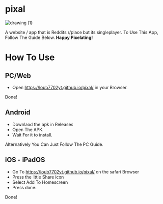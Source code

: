 # pixal
 ![drawing (1)](https://github.com/user-attachments/assets/65408421-6dd6-499f-bb10-2876c1f916b0)

A website / app that is Reddits r/place but its singleplayer. To Use This App, Follow The Guide Below. **Happy Pixelating!**


# How To Use
## PC/Web
- Open https://loub7702yt.github.io/pixal/ in your Browser.

Done!
## Android
- Downlaod the apk in Releases
- Open The APK.
- Wait For it to install.

Alternatively You Can Just Follow The PC Guide.

## iOS - iPadOS
- Go To https://loub7702yt.github.io/pixal/ on the safari Browser
- Press the little Share icon
- Select Add To Homescreen
- Press done.

Done!
